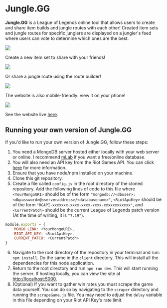 # Jungle.GG

**Jungle.GG** is a League of Legends online tool that allows users to create and share item builds and jungle routes with each other! Created item sets and jungle routes for specific junglers are displayed on a jungler's feed where users can vote to determine which ones are the best.

![](https://media.giphy.com/media/l378xcoaUcDhTk3ao/giphy.gif)

Create a new item set to share with your friends!

![](https://media.giphy.com/media/3ohhwuV4zOWh7nFtJu/giphy.gif)

Or share a jungle route using the route builder!

![](https://media.giphy.com/media/l1J9FSCoWdbGTTbcQ/giphy.gif)

The website is also mobile-friendly: view it on your phone!

![](https://media.giphy.com/media/3o7aCX610Xs6GjIXBe/giphy.gif)

See the website live [here](http://www.jungle.ninja).

## Running your own version of Jungle.GG
If you'd like to run your own version of Jungle.GG, follow these steps:

1. You need a MongoDB server hosted either locally with your web server or online. I recommend [mLab](https://mlab.com/) if you want a free/online database.
2. You will also need an API key from the Riot Games API. You can click [here](https://developer.riotgames.com/) for more information.
3. Ensure that you have node/npm installed on your machine.
4. Clone this git repository. 
5. Create a file called `config.js` in the root directory of the cloned repository. Add the following lines of code to this file where `<YourMongoURI>` should be of the form `"mongodb://<dbuser>:<dbpassword>@<serveraddress>/<databasename>"`, `<RiotApiKey>` should be of the form `"RGAPI-xxxxxxx-xxxx-xxxx-xxxx-xxxxxxxxxxxx"`, and `<CurrentPatch>` should be the current League of Legends patch version (At the time of writing, it is `"7.19"`).
```javascript
module.exports = {
    MONGO_LINK: <YourMongoURI>,
    RIOT_API_KEY: <RiotApiKey>,
    CURRENT_PATCH: <CurrentPatch>   
}
```

6. Navigate to the root directory of the repository in your terminal and run: `npm install`. Do the same in the `client` directory. This will install all the dependencies for this node application.
7. Return to the root directory and run `npm run dev`. This will start running the server. If hosting locally, you can view the site at [http://localhost:5000](http://localhost:5000).
8. (Optional) If you want to gather win rates you must scrape the game data yourself. You can do so by navigating to the `scraper` directory and running the `scrapeGame.js` file. You may need to adjust the `delay` variable in this file depending on your Riot API Key's rate limit. 
